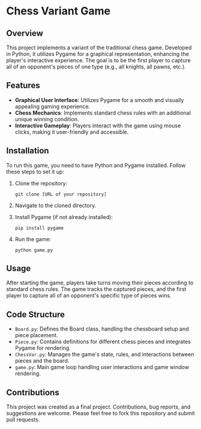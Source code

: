 
# Chess Variant Game

## Overview
This project implements a variant of the traditional chess game. Developed in Python, it utilizes Pygame for a graphical representation, enhancing the player's interactive experience. The goal is to be the first player to capture all of an opponent's pieces of one type (e.g., all knights, all pawns, etc.).

## Features
- **Graphical User Interface**: Utilizes Pygame for a smooth and visually appealing gaming experience.
- **Chess Mechanics**: Implements standard chess rules with an additional unique winning condition.
- **Interactive Gameplay**: Players interact with the game using mouse clicks, making it user-friendly and accessible.

## Installation
To run this game, you need to have Python and Pygame installed. Follow these steps to set it up:

1. Clone the repository:
   ```
   git clone [URL of your repository]
   ```
2. Navigate to the cloned directory.

3. Install Pygame (if not already installed):
   ```
   pip install pygame
   ```

4. Run the game:
   ```
   python game.py
   ```

## Usage
After starting the game, players take turns moving their pieces according to standard chess rules. The game tracks the captured pieces, and the first player to capture all of an opponent's specific type of pieces wins.

## Code Structure
- `Board.py`: Defines the Board class, handling the chessboard setup and piece placement.
- `Piece.py`: Contains definitions for different chess pieces and integrates Pygame for rendering.
- `ChessVar.py`: Manages the game's state, rules, and interactions between pieces and the board.
- `game.py`: Main game loop handling user interactions and game window rendering.

## Contributions
This project was created as a final project. Contributions, bug reports, and suggestions are welcome. Please feel free to fork this repository and submit pull requests.


